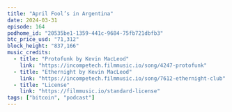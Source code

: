 ```yaml
---
title: "April Fool’s in Argentina"
date: 2024-03-31
episode: 164
podhome_id: "20535be1-1359-441c-9684-75fb721dbfb3"
btc_price_usd: "71,312"
block_height: "837,166"
music_credits:
  - title: "Protofunk by Kevin MacLeod"
    link: "https://incompetech.filmmusic.io/song/4247-protofunk"
  - title: "Ethernight by Kevin MacLeod"
    link: "https://incompetech.filmmusic.io/song/7612-ethernight-club"
  - title: "License"
    link: "https://filmmusic.io/standard-license"
tags: ["bitcoin", "podcast"]
---
```

